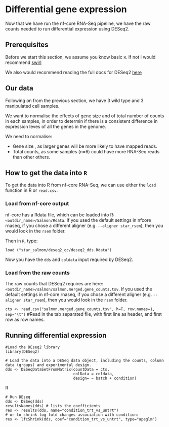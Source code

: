# Differential gene expression

Now that we have run the nf-core RNA-Seq pipeline, we have the raw counts needed to run differential expression using DESeq2.

## Prerequisites

Before we start this section, we assume you know basic `R`. 
If not I would recommend [swirl](https://swirlstats.com/)

We also would recommend reading the full docs for DESeq2 [here](https://www.bioconductor.org/packages/release/bioc/vignettes/DESeq2/inst/doc/DESeq2.html)

## Our data

Following on from the previous section, we have 3 wild type and 3 manipulated cell samples. 

We want to normalise the effects of gene size and of total number of counts in each samples, in order to determin if there is a consistent difference in expression leves of all the genes in the genome.

We need to normalise:

* Gene size , as larger genes will be more likely to have mapped reads.
* Total counts, as some samples (n=6) could have more RNA-Seq reads than other others.

## How to get the data into `R`

To get the data into R from nf-core RNA-Seq, we can use either the `load` function in R or `read.csv`.

### Load from nf-core output

nf-core has a Rdata file, which can be loaded into R: `<outdir_name>/Salmon/Rdata`. If you used the default settings in nfcore rnaseq, if you chose a different aligner (e.g. `--aligner star_rsem`), then you would look in the `rsem` folder.

Then in `R`, type:

`load ("star_salmon/deseq2_qc/deseq2_dds.Rdata")`

Now you have the `dds` and `coldata` input required by DESeq2.

### Load from the raw counts

The raw counts that DESeq2 requires are here: `<outdir_name>/salmon/salmon.merged.gene_counts.tsv`. If you used the default settings in nf-core rnaseq, if you chose a different aligner (e.g. `--aligner star_rsem`), then you would look in the `rsem` folder.

`cts <- read.csv("salmon.merged.gene_counts.tsv", h=T, row.names=1, sep="\t")`
#Read in the tab separated file, with first line as header, and first row as row names.


## Running differential expression


```
#Load the DEseq2 library
library(DESeq2)

# Load the data into a DESeq data object, including the counts, column data (groups) and experimental design.
dds <- DESeqDataSetFromMatrix(countData = cts,
                              colData = coldata,
                              design= ~ batch + condition)
```


R
```
# Run DEseq
dds <- DESeq(dds)
resultsNames(dds) # lists the coefficients
res <- results(dds, name="condition_trt_vs_untrt")
# or to shrink log fold changes association with condition:
res <- lfcShrink(dds, coef="condition_trt_vs_untrt", type="apeglm")
```
